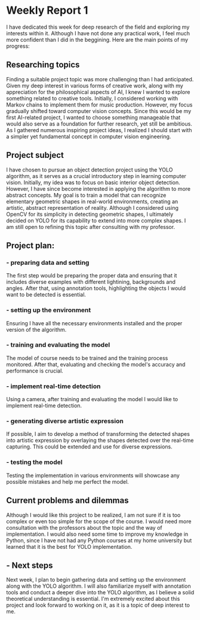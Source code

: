 # Weekly Report 1

I have dedicated this week for deep research of the field and exploring my interests within it. Although I have not done any practical work, I feel much more confident than I did in the beggining. Here are the main points of my progress:

## Researching topics

Finding a suitable project topic was more challenging than I had anticipated. Given my deep interest in various forms of creative work, along with my appreciation for the philosophical aspects of AI, I knew I wanted to explore something related to creative tools. Initially, I considered working with Markov chains to implement them for music production. However, my focus gradually shifted toward computer vision concepts. Since this would be my first AI-related project, I wanted to choose something manageable that would also serve as a foundation for further research, yet still be ambitious. As I gathered numerous inspiring project ideas, I realized I should start with a simpler yet fundamental concept in computer vision engineering.

## Project subject

I have chosen to pursue an object detection project using the YOLO algorithm, as it serves as a crucial introductory step in learning computer vision. Initially, my idea was to focus on basic interior object detection. However, I have since become interested in applying the algorithm to more abstract concepts. My goal is to train a model that can recognize elementary geometric shapes in real-world environments, creating an artistic, abstract representation of reality. Although I considered using OpenCV for its simplicity in detecting geometric shapes, I ultimately decided on YOLO for its capability to extend into more complex shapes. I am still open to refining this topic after consulting with my professor.

## Project plan:

### - preparing data and setting

The first step would be preparing the proper data and ensuring that it includes diverse examples with different lightining, backgrounds and angles. After that, using annotation tools, highlighting the objects I would want to be detected is essential.

### - setting up the environment

Ensuring I have all the necessary environments installed and the proper version of the algorithm.

### - training and evaluating the model

The model of course needs to be trained and the training process monitored. After that, evaluating and checking the model's accuracy and performance is crucial.

### - implement real-time detection

Using a camera, after training and evaluating the model I would like to implement real-time detection.

### - generating diverse artistic expression

If possible, I aim to develop a method of transforming the detected shapes into artistic expression by overlaying the shapes detected over the real-time capturing. This could be extended and use for diverse expressions.

### - testing the model

Testing the implementation in various environments will showcase any possible mistakes and help me perfect the model.

## Current problems and dilemmas

Although I would like this project to be realized, I am not sure if it is too complex or even too simple for the scope of the course. I would need more consultation with the professors about the topic and the way of implementation. I would also need some time to improve my knowledge in Python, since I have not had any Python courses at my home university but learned that it is the best for YOLO implementation. 

## - Next steps 

Next week, I plan to begin gathering data and setting up the environment along with the YOLO algorithm. I will also familiarize myself with annotation tools and conduct a deeper dive into the YOLO algorithm, as I believe a solid theoretical understanding is essential. I'm extremely excited about this project and look forward to working on it, as it is a topic of deep interest to me.
